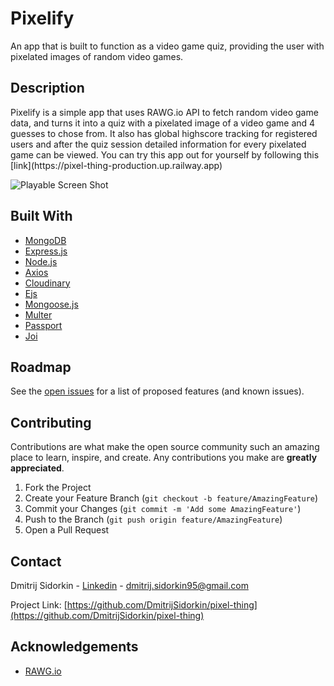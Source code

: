 <h1>Pixelify</h1>

<p>
    An app that is built to function as a video game quiz, providing the user with pixelated images of random video games.
</p>

## Description

<p>
    Pixelify is a simple app that uses RAWG.io API to fetch random video game data, and turns it into a quiz with a pixelated image of a video game and 4 guesses to chose from. It also has global highscore tracking for registered users and after the quiz session detailed information for every pixelated game can be viewed.
    You can try this app out for yourself by following this [link](https://pixel-thing-production.up.railway.app)
</p>

![Playable Screen Shot](https://res.cloudinary.com/dyguovdbc/image/upload/v1697378755/pixelify/pixelify-readme_gdzbbv.jpg)

## Built With

- [MongoDB](https://www.mongodb.com/)
- [Express.js](https://expressjs.com/)
- [Node.js](https://nodejs.org/en/)
- [Axios](https://github.com/axios/axios)
- [Cloudinary](https://cloudinary.com/)
- [Ejs](https://github.com/mde/ejs)
- [Mongoose.js](https://mongoosejs.com/)
- [Multer](https://github.com/expressjs/multer)
- [Passport](http://www.passportjs.org/)
- [Joi](https://github.com/sideway/joi)


## Roadmap

See the [open issues](https://github.com/DmitrijSidorkin/pixel-thing/issues) for a list of proposed features (and known issues).

## Contributing

Contributions are what make the open source community such an amazing place to learn, inspire, and create. Any contributions you make are **greatly appreciated**.

1. Fork the Project
2. Create your Feature Branch (`git checkout -b feature/AmazingFeature`)
3. Commit your Changes (`git commit -m 'Add some AmazingFeature'`)
4. Push to the Branch (`git push origin feature/AmazingFeature`)
5. Open a Pull Request

## Contact

Dmitrij Sidorkin - [Linkedin](https://www.linkedin.com/in/dmitrij-sidorkin-677936277/) - dmitrij.sidorkin95@gmail.com

Project Link: [https://github.com/DmitrijSidorkin/pixel-thing](https://github.com/DmitrijSidorkin/pixel-thing)

## Acknowledgements

- [RAWG.io](https://rawg.io/)
